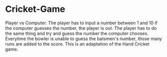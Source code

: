 # Cricket-Game
Player vs Computer.
The player has to input a number between 1 and 10
if the computer guesses the number, the player is out. 
The player has to do the same thing and try and guess the number the computer chooses.
Everytime the bowler is unable to guess the batsmen's number, those many runs are added to the score. 
This is an adaptation of the Hand Cricket game.

